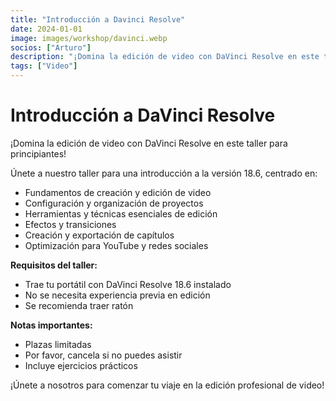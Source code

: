 ```yaml
---
title: "Introducción a Davinci Resolve"
date: 2024-01-01
image: images/workshop/davinci.webp
socios: ["Arturo"]
description: "¡Domina la edición de video con DaVinci Resolve en este taller para principiantes!"
tags: ["Video"]
---
```


# Introducción a DaVinci Resolve

¡Domina la edición de video con DaVinci Resolve en este taller para principiantes!

Únete a nuestro taller para una introducción a la versión 18.6, centrado en:
- Fundamentos de creación y edición de video
- Configuración y organización de proyectos
- Herramientas y técnicas esenciales de edición
- Efectos y transiciones
- Creación y exportación de capítulos
- Optimización para YouTube y redes sociales

**Requisitos del taller:**
- Trae tu portátil con DaVinci Resolve 18.6 instalado
- No se necesita experiencia previa en edición
- Se recomienda traer ratón

**Notas importantes:**
- Plazas limitadas
- Por favor, cancela si no puedes asistir
- Incluye ejercicios prácticos

¡Únete a nosotros para comenzar tu viaje en la edición profesional de video!
